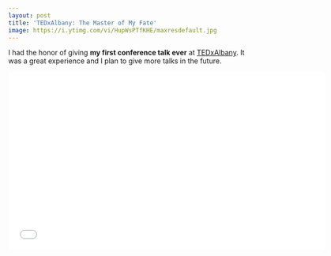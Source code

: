 ```yaml
---
layout: post
title: 'TEDxAlbany: The Master of My Fate'
image: https://i.ytimg.com/vi/HupWsPTfKHE/maxresdefault.jpg
---
```

I had the honor of giving **my first conference talk ever** at [TEDxAlbany](http://tedxalbany.org/). It was a great experience and I plan to give more talks in the future.

<iframe width="640" height="360" src="//www.youtube.com/embed/HupWsPTfKHE" frameborder="0" allowfullscreen></iframe>
